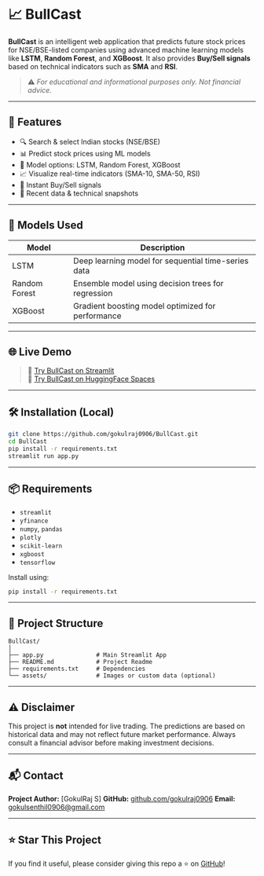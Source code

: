 # 📈 BullCast

**BullCast** is an intelligent web application that predicts future stock prices for NSE/BSE-listed companies using advanced machine learning models like **LSTM**, **Random Forest**, and **XGBoost**. It also provides **Buy/Sell signals** based on technical indicators such as **SMA** and **RSI**.

> ⚠️ _For educational and informational purposes only. Not financial advice._

---

## 🚀 Features

- 🔍 Search & select Indian stocks (NSE/BSE)
- 📊 Predict stock prices using ML models
- 🧠 Model options: LSTM, Random Forest, XGBoost
- 📈 Visualize real-time indicators (SMA-10, SMA-50, RSI)
- 📢 Instant Buy/Sell signals
- 🧾 Recent data & technical snapshots

---

## 🧪 Models Used

| Model           | Description |
|----------------|-------------|
| LSTM           | Deep learning model for sequential time-series data |
| Random Forest  | Ensemble model using decision trees for regression |
| XGBoost        | Gradient boosting model optimized for performance |

---

## 🌐 Live Demo

> 🚀 [Try BullCast on Streamlit](https://BullCast.streamlit.app)  
> 🚀 [Try BullCast on HuggingFace Spaces](https://huggingface.co/spaces/gokulraj0906/BullCast)

---

## 🛠️ Installation (Local)

```bash
git clone https://github.com/gokulraj0906/BullCast.git
cd BullCast
pip install -r requirements.txt
streamlit run app.py
````

---

## 📦 Requirements

* `streamlit`
* `yfinance`
* `numpy`, `pandas`
* `plotly`
* `scikit-learn`
* `xgboost`
* `tensorflow`

Install using:

```bash
pip install -r requirements.txt
```

---

## 📁 Project Structure

```
BullCast/
│
├── app.py               # Main Streamlit App
├── README.md            # Project Readme
├── requirements.txt     # Dependencies
└── assets/              # Images or custom data (optional)
```

---

## ⚠️ Disclaimer

This project is **not** intended for live trading. The predictions are based on historical data and may not reflect future market performance. Always consult a financial advisor before making investment decisions.

---

## 📬 Contact

**Project Author:** \[GokulRaj S]
**GitHub:** [github.com/gokulraj0906](https://github.com/gokulraj0906)
**Email:** [gokulsenthil0906@gmail.com](mailto:gokulsenthil0906@gmail.com)

---

## ⭐ Star This Project

If you find it useful, please consider giving this repo a ⭐ on [GitHub](https://github.com/gokulraj0906/BullCast)!
